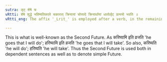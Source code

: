```yaml
---
sutra: लृट् शेषे च
vRtti: शेषे शुद्धे भविष्यतिकाले चकारात् क्रियायां चोपपदे क्रियार्थायां धातोर्लृट् प्रत्ययो भवति ॥
vRtti_eng: The affix '_Lrit_' is employed after a verb, in the remaining cases, where futurity pure and simple is indicated; and also where there is in construction with it another verb denoting an action performed for the sake of the future action.

---
```

This is what is well-known as the Second Future. As करिष्यामि इति व्रजति 'he goes that I will do'; हरिष्यामि इति व्रजति 'he goes that I will take'. So also, करिष्यति 'he will do'; हरिष्यति 'he will take'. Thus the Second Future is used both in dependent sentences as well as to denote simple Future.